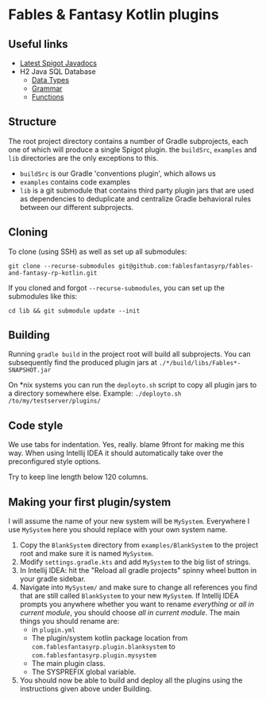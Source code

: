# Fables & Fantasy Kotlin plugins

## Useful links
- [Latest Spigot Javadocs](https://hub.spigotmc.org/javadocs/spigot/)
- H2 Java SQL Database
    - [Data Types](http://www.h2database.com/html/datatypes.html)
    - [Grammar](http://www.h2database.com/html/grammar.html)
    - [Functions](http://www.h2database.com/html/functions.html)

## Structure
The root project directory contains a number of Gradle subprojects, each one of which will produce a single Spigot plugin.
the `buildSrc`, `examples` and `lib` directories are the only exceptions to this.
- `buildSrc` is our Gradle 'conventions plugin', which allows us
- `examples` contains code examples
- `lib` is a git submodule that contains third party plugin jars that are used as dependencies
  to deduplicate and centralize Gradle behavioral rules between our different subprojects.

## Cloning
To clone (using SSH) as well as set up all submodules:
```
git clone --recurse-submodules git@github.com:fablesfantasyrp/fables-and-fantasy-rp-kotlin.git
```

If you cloned and forgot `--recurse-submodules`, you can set up the submodules like this:
```
cd lib && git submodule update --init
```

## Building
Running `gradle build` in the project root will build all subprojects.
You can subsequently find the produced plugin jars at `./*/build/libs/Fables*-SNAPSHOT.jar`

On \*nix systems you can run the `deployto.sh` script to copy all plugin jars to a directory somewhere else.
Example: `./deployto.sh /to/my/testserver/plugins/`

## Code style
We use tabs for indentation. Yes, really. blame 9front for making me this way.
When using Intellij IDEA it should automatically take over the preconfigured style options.

Try to keep line length below 120 columns.

## Making your first plugin/system
I will assume the name of your new system will be `MySystem`. Everywhere I use `MySystem` here
you should replace with your own system name.
1. Copy the `BlankSystem` directory from `examples/BlankSystem` to the project root and make sure it is named `MySystem`.
2. Modify `settings.gradle.kts` and add `MySystem` to the big list of strings.
3. In Intellij IDEA: hit the "Reload all gradle projects" spinny wheel button in your gradle sidebar.
4. Navigate into `MySystem/` and make sure to change all references you find that are still called `BlankSystem` to your new `MySystem`.
   If Intellij IDEA prompts you anywhere whether you want to rename *everything* or *all in current module*, you should choose *all in current module*.
   The main things you should rename are:
   - in `plugin.yml`
   - The plugin/system kotlin package location from `com.fablesfantasyrp.plugin.blanksystem` to `com.fablesfantasyrp.plugin.mysystem`
   - The main plugin class.
   - The SYSPREFIX global variable.
5. You should now be able to build and deploy all the plugins using the instructions given above under Building.
